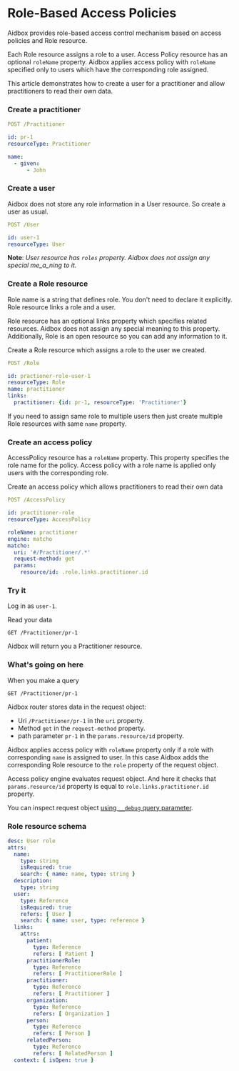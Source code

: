 # Role-Based Access Policies

Aidbox provides role-based access control mechanism based on access policies and Role resource.&#x20;

Each Role resource assigns a role to a user. Access Policy resource has an optional `roleName` property. Aidbox applies access policy with `roleName` specified only to users which have the corresponding role assigned.

This article demonstrates how to create a user for a practitioner and allow practitioners to read their own data.

### Create a practitioner

```yaml
POST /Practitioner

id: pr-1
resourceType: Practitioner

name:
  - given:
      - John
```

### Create a user

Aidbox does not store any role information in a User resource. So create a user as usual.

```yaml
POST /User

id: user-1
resourceType: User
```

**Note**: _User resource has `roles` property. Aidbox does not assign any special me_a_ning to it._

### Create a Role resource

Role name is a string that defines role. You don't need to declare it explicitly. Role resource links a role and a user.&#x20;

Role resource has an optional links property which specifies related resources. Aidbox does not assign any special meaning to this property. Additionally, Role is an open resource so you can add any information to it.

Create a Role resource which assigns a role to the user we created.

```yaml
POST /Role

id: practioner-role-user-1
resourceType: Role
name: practitioner
links:
  practitioner: {id: pr-1, resourceType: 'Practitioner'}
```

If you need to assign same role to multiple users then just create multiple Role resources with same `name` property.

### Create an access policy

AccessPolicy resource has a `roleName` property. This property specifies the role name for the policy. Access policy with a role name is applied only users with the corresponding role.

Create an access policy which allows practitioners to read their own data

```yaml
POST /AccessPolicy

id: practitioner-role
resourceType: AccessPolicy

roleName: practitioner
engine: matcho
matcho:
  uri: '#/Practitioner/.*'
  request-method: get
  params:
    resource/id: .role.links.practitioner.id
```

### Try it

Log in as `user-1`.&#x20;

Read your data

```http
GET /Practitioner/pr-1
```

Aidbox will return you a Practitioner resource.

### What's going on here

When you make a query

```
GET /Practitioner/pr-1
```

Aidbox router stores data in the request object:

* Uri `/Practitioner/pr-1` in the `uri` property.
* Method `get` in the `request-method` property.
* path parameter `pr-1` in the `params.resource/id` property.

Aidbox applies access policy with `roleName` property only if a role with corresponding `name` is assigned to user. In this case Aidbox adds the corresponding Role resource to the `role` property of the request object.

Access policy engine evaluates request object. And here it checks that `params.resource/id` property is equal to `role.links.practitioner.id` property.

You can inspect request object [using `__debug` query parameter](debug.md#\_\_debug-query-string-parameter).

### Role resource schema

```yaml
desc: User role
attrs:
  name:
    type: string
    isRequired: true
    search: { name: name, type: string }
  description:
    type: string
  user:
    type: Reference
    isRequired: true
    refers: [ User ]
    search: { name: user, type: reference }
  links:
    attrs:
      patient:
        type: Reference
        refers: [ Patient ]
      practitionerRole:
        type: Reference
        refers: [ PractitionerRole ]
      practitioner:
        type: Reference
        refers: [ Practitioner ]
      organization:
        type: Reference
        refers: [ Organization ]
      person:
        type: Reference
        refers: [ Person ]
      relatedPerson:
        type: Reference
        refers: [ RelatedPerson ]
  context: { isOpen: true }
```
